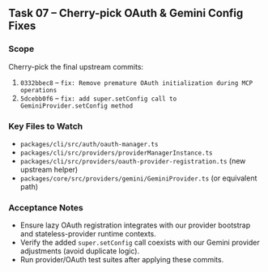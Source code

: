 ## Task 07 – Cherry-pick OAuth & Gemini Config Fixes

### Scope
Cherry-pick the final upstream commits:

1. `0332bbec8` – `fix: Remove premature OAuth initialization during MCP operations`
2. `5dcebb0f6` – `fix: add super.setConfig call to GeminiProvider.setConfig method`

### Key Files to Watch
- `packages/cli/src/auth/oauth-manager.ts`
- `packages/cli/src/providers/providerManagerInstance.ts`
- `packages/cli/src/providers/oauth-provider-registration.ts` (new upstream helper)
- `packages/core/src/providers/gemini/GeminiProvider.ts` (or equivalent path)

### Acceptance Notes
- Ensure lazy OAuth registration integrates with our provider bootstrap and stateless-provider runtime contexts.
- Verify the added `super.setConfig` call coexists with our Gemini provider adjustments (avoid duplicate logic).
- Run provider/OAuth test suites after applying these commits.
